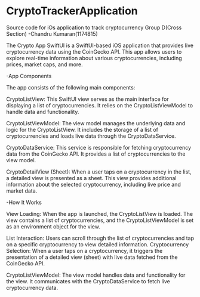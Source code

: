 # CryptoTrackerApplication
 
Source code for iOs application to track cryptocurrency
Group D(Cross Section)
-Chandru Kumaran(1174815)





The Crypto App SwiftUI is a SwiftUI-based iOS application that provides live cryptocurrency data using the CoinGecko API. This app allows users to explore real-time information about various cryptocurrencies, including prices, market caps, and more.

-App Components

The app consists of the following main components:

CryptoListView: This SwiftUI view serves as the main interface for displaying a list of cryptocurrencies. It relies on the CryptoListViewModel to handle data and functionality.

CryptoListViewModel: The view model manages the underlying data and logic for the CryptoListView. It includes the storage of a list of cryptocurrencies and loads live data through the CryptoDataService.

CryptoDataService: This service is responsible for fetching cryptocurrency data from the CoinGecko API. It provides a list of cryptocurrencies to the view model.

CryptoDetailView (Sheet): When a user taps on a cryptocurrency in the list, a detailed view is presented as a sheet. This view provides additional information about the selected cryptocurrency, including live price and market data.

-How It Works

View Loading: When the app is launched, the CryptoListView is loaded. The view contains a list of cryptocurrencies, and the CryptoListViewModel is set as an environment object for the view.

List Interaction: Users can scroll through the list of cryptocurrencies and tap on a specific cryptocurrency to view detailed information. Cryptocurrency Selection: When a user taps on a cryptocurrency, it triggers the presentation of a detailed view (sheet) with live data fetched from the CoinGecko API.

CryptoListViewModel: The view model handles data and functionality for the view. It communicates with the CryptoDataService to fetch live cryptocurrency data.